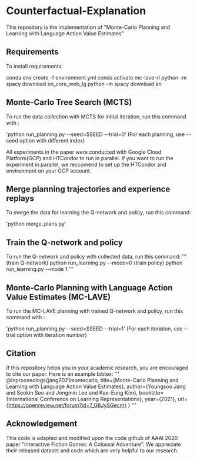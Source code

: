 # Counterfactual-Explanation
This repository is the implementation of "Monte-Carlo Planning and Learning with Language Action Value Estimates"
## Requirements
To install requirements:

  conda env create -f environment.yml
  conda activate mc-lave-rl
  python -m spacy download en_core_web_lg
  python -m spacy download en

## Monte-Carlo Tree Search (MCTS)
To run the data collection with MCTS for initial iteration, run this command with :

'python run_planning.py --seed=$SEED --trial=0'
(For each planning, use --seed option with different index)

All experiments in the paper were conducted with Google Cloud Platform(GCP) and HTCondor to run in parallel. If you want to run the experiment in parallel, we reccomend to set up the HTCondor and environment on your GCP account.

## Merge planning trajectories and experience replays
To merge the data for learning the Q-network and policy, run this command:

'python merge_plans.py'
## Train the Q-network and policy
To run the Q-network and policy with collected data, run this command:
'''
(train Q-network) python run_learning.py --mode=0
(train policy) python run_learning.py --mode 1
'''
## Monte-Carlo Planning with Language Action Value Estimates (MC-LAVE)
To run the MC-LAVE planning with trained Q-network and policy, run this command with :

'python run_planning.py --seed=$SEED --trial=1'
(For each iteration, use --trial option with iteration number)

## Citation
If this repository helps you in your academic research, you are encouraged to cite our paper. Here is an example bibtex:
'''
@inproceedings{jang2021montecarlo,
  title={Monte-Carlo Planning and Learning with Language Action Value Estimates},
  author={Youngsoo Jang and Seokin Seo and Jongmin Lee and Kee-Eung Kim},
  booktitle={International Conference on Learning Representations},
  year={2021},
  url={https://openreview.net/forum?id=7_G8JySGecm}
}
'''
## Acknowledgement
This code is adapted and modified upon the code github of AAAI 2020 paper "Interactive Fiction Games: A Colossal Adventure". We appreciate their released dataset and code which are very helpful to our research.
